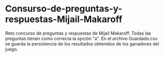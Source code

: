 # Consurso-de-preguntas-y-respuestas-Mijail-Makaroff
Reto concurso de preguntas y respuestas de Mijail Makaroff. Todas las preguntas tienen como correcta la opción "a". En el archivo Guardado.csv  se guarda la persistencia de los resultados obtenidos de los ganadores del juego.
